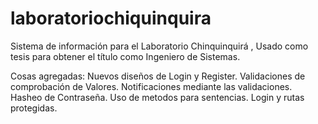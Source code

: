 # laboratoriochiquinquira
Sistema de información para el Laboratorio Chinquinquirá , Usado como tesis para obtener el título como Ingeniero de Sistemas. 


Cosas agregadas:
Nuevos diseños de Login y Register.
Validaciones de comprobación de Valores.
Notificaciones mediante las validaciones.
Hasheo de Contraseña.
Uso de metodos para sentencias.
Login y rutas protegidas.
